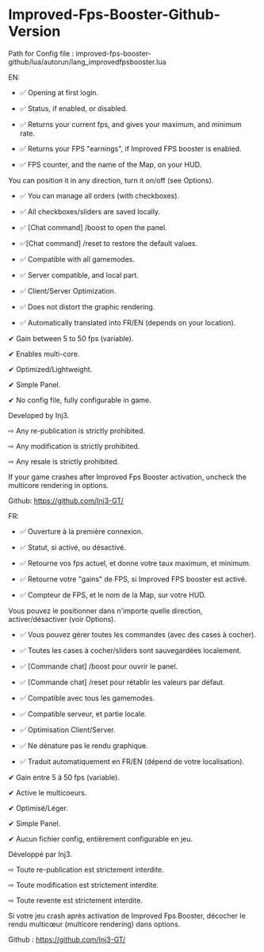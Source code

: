 # Improved-Fps-Booster-Github-Version

Path for Config file : improved-fps-booster-github/lua/autorun/lang_improvedfpsbooster.lua

EN: 
* ✅ Opening at first login.

* ✅ Status, if enabled, or disabled.

* ✅ Returns your current fps, and gives your maximum, and minimum rate.

* ✅ Returns your FPS "earnings", if Improved FPS booster is enabled.

* ✅ FPS counter, and the name of the Map, on your HUD.

You can position it in any direction, turn it on/off (see Options).

* ✅ You can manage all orders (with checkboxes).

* ✅ All checkboxes/sliders are saved locally.

* ✅ [Chat command] /boost to open the panel.

* ✅[Chat command] /reset to restore the default values.

* ✅ Compatible with all gamemodes.

* ✅ Server compatible, and local part.

* ✅ Client/Server Optimization.

* ✅ Does not distort the graphic rendering.

* ✅ Automatically translated into FR/EN (depends on your location).

✔ Gain between 5 to 50 fps (variable).

✔ Enables multi-core.

✔ Optimized/Lightweight.

✔ Simple Panel.

✔ No config file, fully configurable in game.

Developed by Inj3.

⇨ Any re-publication is strictly prohibited.

⇨ Any modification is strictly prohibited.

⇨ Any resale is strictly prohibited.

If your game crashes after Improved Fps Booster activation, uncheck the multicore rendering in options.

Github: https://github.com/Inj3-GT/

FR:
* ✅ Ouverture à la première connexion.

* ✅ Statut, si activé, ou désactivé.

* ✅ Retourne vos fps actuel, et donne votre taux maximum, et minimum.

* ✅ Retourne votre "gains" de FPS, si Improved FPS booster est activé.

* ✅ Compteur de FPS, et le nom de la Map, sur votre HUD.

Vous pouvez le positionner dans n'importe quelle direction, activer/désactiver (voir Options).

* ✅ Vous pouvez gérer toutes les commandes (avec des cases à cocher).

* ✅ Toutes les cases à cocher/sliders sont sauvegardées localement.

* ✅ [Commande chat] /boost pour ouvrir le panel.

* ✅ [Commande chat] /reset pour rétablir les valeurs par défaut.

* ✅ Compatible avec tous les gamemodes.

* ✅ Compatible serveur, et partie locale.

* ✅ Optimisation Client/Server.

* ✅ Ne dénature pas le rendu graphique.

* ✅ Traduit automatiquement en FR/EN (dépend de votre localisation).

✔ Gain entre 5 à 50 fps (variable).

✔ Active le multicoeurs.

✔ Optimisé/Léger.

✔ Simple Panel.

✔ Aucun fichier config, entièrement configurable en jeu.

Développé par Inj3.

⇨ Toute re-publication est strictement interdite.

⇨ Toute modification est strictement interdite.

⇨ Toute revente est strictement interdite.

Si votre jeu crash après activation de Improved Fps Booster, décocher le rendu multicœur (multicore rendering) dans options.

Github : https://github.com/Inj3-GT/
